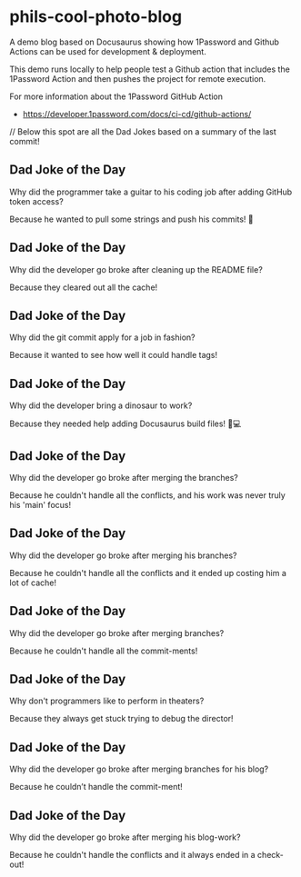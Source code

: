 # phils-cool-photo-blog
A demo blog based on Docusaurus showing how 1Password and Github Actions can be used for development &amp; deployment.


This demo runs locally to help people test a Github action that includes the 1Password Action and then pushes the project for remote execution.

For more information about the 1Password GitHub Action
- https://developer.1password.com/docs/ci-cd/github-actions/

// Below this spot are all the Dad Jokes based on a summary of the last commit!

## Dad Joke of the Day
Why did the programmer take a guitar to his coding job after adding GitHub token access?

Because he wanted to pull some strings and push his commits! 🎸


## Dad Joke of the Day
Why did the developer go broke after cleaning up the README file?

Because they cleared out all the cache!


## Dad Joke of the Day
Why did the git commit apply for a job in fashion?

Because it wanted to see how well it could handle tags!

## Dad Joke of the Day
Why did the developer bring a dinosaur to work?

Because they needed help adding Docusaurus build files! 🦖💻



## Dad Joke of the Day
Why did the developer go broke after merging the branches?

Because he couldn't handle all the conflicts, and his work was never truly his 'main' focus!


## Dad Joke of the Day
Why did the developer go broke after merging his branches?

Because he couldn't handle all the conflicts and it ended up costing him a lot of cache!


## Dad Joke of the Day
Why did the developer go broke after merging branches?

Because he couldn't handle all the commit-ments!


## Dad Joke of the Day
Why don't programmers like to perform in theaters? 

Because they always get stuck trying to debug the director!


## Dad Joke of the Day
Why did the developer go broke after merging branches for his blog?

Because he couldn’t handle the commit-ment!


## Dad Joke of the Day
Why did the developer go broke after merging his blog-work?

Because he couldn't handle the conflicts and it always ended in a check-out!
